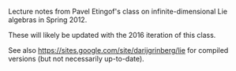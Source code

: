 Lecture notes from Pavel Etingof's class on infinite-dimensional Lie algebras in Spring 2012.

These will likely be updated with the 2016 iteration of this class.

See also https://sites.google.com/site/darijgrinberg/lie for compiled versions (but not necessarily up-to-date).
